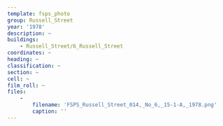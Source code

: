```yaml
---
template: fsps_photo
group: Russell_Street
year: '1978'
description: ~
buildings:
    - Russell_Street/6_Russell_Street
coordinates: ~
heading: ~
classification: ~
section: ~
cell: ~
film_roll: ~
files:
    -
        filename: 'FSPS_Russell_Street_014,_No_6,_15-1-A,_1978.png'
        caption: ''
---
```

